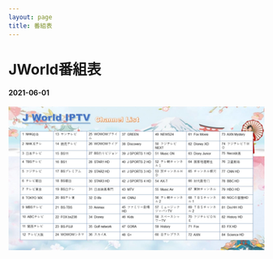 ```yaml
---
layout: page
title: 番組表
---
```

# JWorld番組表

#### 2021-06-01

![Channels-list](assets/img/channel-list.jpg)
